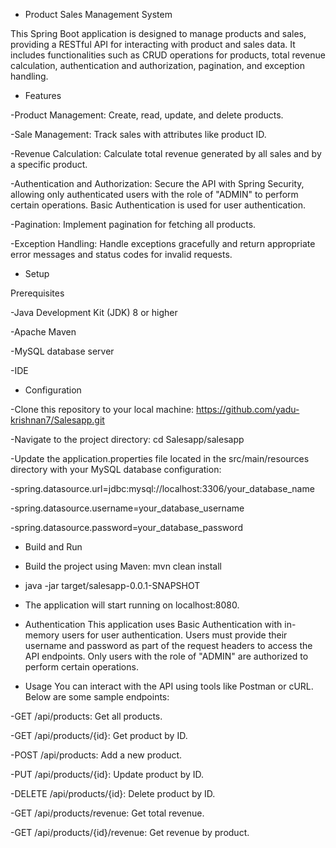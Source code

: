 * Product Sales Management System

This Spring Boot application is designed to manage products and sales, providing a RESTful API for interacting with product and sales data. 
It includes functionalities such as CRUD operations for products, total revenue calculation, authentication and authorization, pagination, and exception handling.

* Features
  
-Product Management: Create, read, update, and delete products.

-Sale Management: Track sales with attributes like product ID.

-Revenue Calculation: Calculate total revenue generated by all sales and by a specific product.

-Authentication and Authorization: Secure the API with Spring Security, allowing only authenticated users with the role of "ADMIN" to perform certain operations. 
Basic Authentication is used for user authentication.

-Pagination: Implement pagination for fetching all products.

-Exception Handling: Handle exceptions gracefully and return appropriate error messages and status codes for invalid requests.

* Setup

Prerequisites

-Java Development Kit (JDK) 8 or higher

-Apache Maven

-MySQL database server

-IDE

* Configuration
  
-Clone this repository to your local machine:  https://github.com/yadu-krishnan7/Salesapp.git

-Navigate to the project directory: cd Salesapp/salesapp

-Update the application.properties file located in the src/main/resources directory with your MySQL database configuration:

-spring.datasource.url=jdbc:mysql://localhost:3306/your_database_name

-spring.datasource.username=your_database_username

-spring.datasource.password=your_database_password

* Build and Run

- Build the project using Maven: mvn clean install

- java -jar target/salesapp-0.0.1-SNAPSHOT

- The application will start running on localhost:8080.

* Authentication
This application uses Basic Authentication with in-memory users for user authentication.
Users must provide their username and password as part of the request headers to access the API endpoints.
Only users with the role of "ADMIN" are authorized to perform certain operations.

* Usage
You can interact with the API using tools like Postman or cURL. Below are some sample endpoints:

-GET /api/products: Get all products.

-GET /api/products/{id}: Get product by ID.

-POST /api/products: Add a new product.

-PUT /api/products/{id}: Update product by ID.

-DELETE /api/products/{id}: Delete product by ID.

-GET /api/products/revenue: Get total revenue.

-GET /api/products/{id}/revenue: Get revenue by product.

